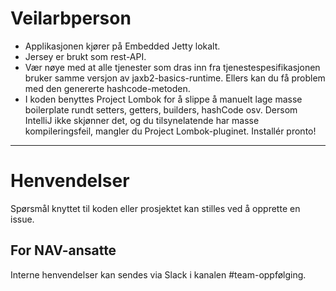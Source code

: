 Veilarbperson
================

* Applikasjonen kjører på Embedded Jetty lokalt.
* Jersey er brukt som rest-API.
* Vær nøye med at alle tjenester som dras inn fra tjenestespesifikasjonen bruker samme versjon av jaxb2-basics-runtime.
Ellers kan du få problem med den genererte hashcode-metoden.
* I koden benyttes Project Lombok for å slippe å manuelt lage masse boilerplate rundt setters, getters, builders, hashCode osv. Dersom IntelliJ ikke skjønner det, og du tilsynelatende har masse kompileringsfeil, mangler du Project Lombok-pluginet. Installér pronto!

---

# Henvendelser

Spørsmål knyttet til koden eller prosjektet kan stilles ved å opprette en issue.

## For NAV-ansatte

Interne henvendelser kan sendes via Slack i kanalen #team-oppfølging.